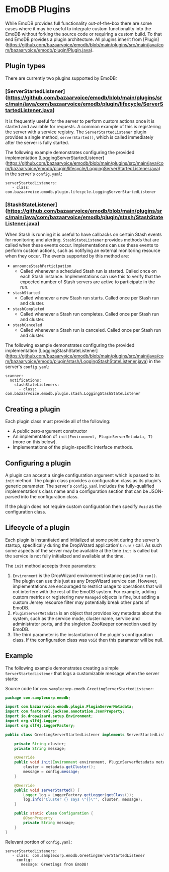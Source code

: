 EmoDB Plugins
=============

While EmoDB provides full functionality out-of-the-box there are some cases where it may be useful to integrate
custom functionality into the EmoDB without forking the source code or requiring a custom build.  To that end
EmoDB provides a plugin architecture.  All plugins inherit from
[Plugin<T>] (https://github.com/bazaarvoice/emodb/blob/main/plugins/src/main/java/com/bazaarvoice/emodb/plugin/Plugin.java).

Plugin types
------------

There are currently two plugins supported by EmoDB:

### [ServerStartedListener] (https://github.com/bazaarvoice/emodb/blob/main/plugins/src/main/java/com/bazaarvoice/emodb/plugin/lifecycle/ServerStartedListener.java)

It is frequently useful for the server to perform custom actions once it is started and available for requests.
A common example of this is registering the server with a service registry.  The `ServerStartedListener` plugin provides
a single method, `serverStarted()`, which is called immediately after the server is fully started.

The following example demonstrates configuring the provided implementation
[LoggingServerStartedListener] (https://github.com/bazaarvoice/emodb/blob/main/plugins/src/main/java/com/bazaarvoice/emodb/plugin/lifecycle/LoggingServerStartedListener.java)
in the server's `config.yaml`:

```
serverStartedListeners:
   - class: com.bazaarvoice.emodb.plugin.lifecycle.LoggingServerStartedListener
```

### [StashStateListener] (https://github.com/bazaarvoice/emodb/blob/main/plugins/src/main/java/com/bazaarvoice/emodb/plugin/stash/StashStateListener.java)

When Stash is running it is useful to have callbacks on certain Stash events for monitoring and alerting.
`StashStateListener` provides methods that are called when these events occur.  Implementations can use these events
to perform custom actions, such as notifying an external monitoring resource when they occur.  The events supported
by this method are:

* `announceStashParticipation`
  * Called whenever a scheduled Stash run is started.  Called once on each Stash instance.  Implementations can use this to
    verify that the expected number of Stash servers are active to participate in the run.
* `stashStarted`
  * Called whenever a new Stash run starts.  Called once per Stash run and cluster.
* `stashCompleted`
  * Called whenever a Stash run completes.  Called once per Stash run and cluster.
* `stashCanceled`
  * Called whenever a Stash run is canceled.  Called once per Stash run and cluster.

The following example demonstrates configuring the provided implementation
[LoggingStashStateListener] (https://github.com/bazaarvoice/emodb/blob/main/plugins/src/main/java/com/bazaarvoice/emodb/plugin/stash/LoggingStashStateListener.java)
in the server's `config.yaml`:

```
scanner:
  notifications:
    stashStateListeners:
      - class: com.bazaarvoice.emodb.plugin.stash.LoggingStashStateListener
```

Creating a plugin
-----------------

Each plugin class must provide all of the following:

* A public zero-argument constructor
* An implementation of `init(Environment, PluginServerMetadata, T)` (more on this below).
* Implementations of the plugin-specific interface methods.

Configuring a plugin
--------------------

A plugin can accept a single configuration argument which is passed to its `init` method.  The plugin class provides
a configuration class as its plugin's generic parameter.  The server's `config.yaml` includes the fully-qualified
implementation's class name and a configuration section that can be JSON-parsed into the configuration class.

If the plugin does not require custom configuration then specify `Void` as the configuration class.

Lifecycle of a plugin
---------------------

Each plugin is instantiated and initialized at some point during the server's startup, specifically during the DropWizard
application's `run()` call.  As such some aspects of the server may be available at the time `init` is called but
the service is not fully initialized and available at the time.

The `init` method accepts three parameters:

1. `Environment` is the DropWizard environment instance passed to `run()`.  The plugin can use this just as any DropWizard
   service can.  However, implementations are encouraged to restrict usage to operations that will not interfere with the
   rest of the EmoDB system.  For example, adding custom metrics or registering new `Managed` objects is fine, but adding a
   custom Jersey resource filter may potentially break other parts of EmoDB.
2. `PluginServerMetadata` is an object that provides key metadata about the system, such as the service mode, cluster name,
   service and administrator ports, and the singleton ZooKeeper connection used by EmoDB.
3. The third parameter is the instantiation of the plugin's configuration class.  If the configuration class was `Void`
   then this parameter will be null.

Example
-------

The following example demonstrates creating a simple `ServerStartedListener` that logs a customizable message
when the server starts:

Source code for `com.samplecorp.emodb.GreetingServerStartedListener`:

```java
package com.samplecorp.emodb;

import com.bazaarvoice.emodb.plugin.PluginServerMetadata;
import com.fasterxml.jackson.annotation.JsonProperty;
import io.dropwizard.setup.Environment;
import org.slf4j.Logger;
import org.slf4j.LoggerFactory;

public class GreetingServerStartedListener implements ServerStartedListener<GreetingServerStartedListener.Configuration> {

    private String cluster;
    private String message;

    @Override
    public void init(Environment environment, PluginServerMetadata metadata, Configuration config) {
        cluster = metadata.getCluster();
        message = config.message;
    }

    @Override
    public void serverStarted() {
        Logger log = LoggerFactory.getLogger(getClass());
        log.info("Cluster {} says \"{}\"", cluster, message);
    }

    public static class Configuration {
        @JsonProperty
        private String message;
    }
}
```

Relevant portion of `config.yaml`:

```
serverStartedListeners:
   - class: com.samplecorp.emodb.GreetingServerStartedListener
     config:
       message: Greetings from EmoDB!

```

